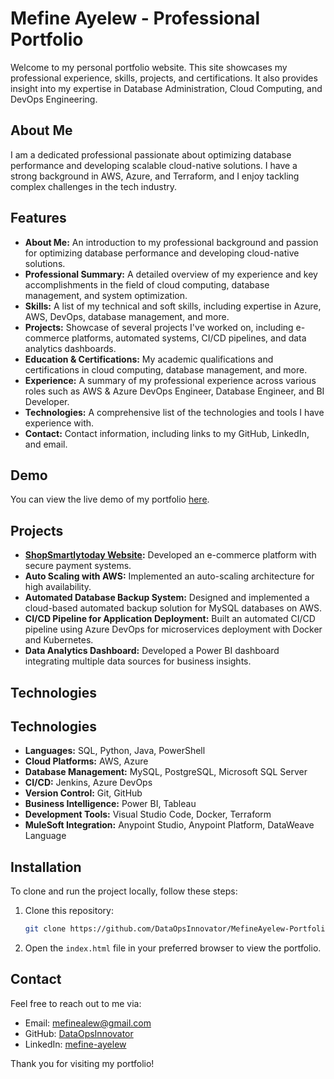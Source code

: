 # Mefine Ayelew - Professional Portfolio

Welcome to my personal portfolio website. This site showcases my professional experience, skills, projects, and certifications. It also provides insight into my expertise in Database Administration, Cloud Computing, and DevOps Engineering.

## About Me
I am a dedicated professional passionate about optimizing database performance and developing scalable cloud-native solutions. I have a strong background in AWS, Azure, and Terraform, and I enjoy tackling complex challenges in the tech industry.

## Features

- **About Me:** An introduction to my professional background and passion for optimizing database performance and developing cloud-native solutions.
- **Professional Summary:** A detailed overview of my experience and key accomplishments in the field of cloud computing, database management, and system optimization.
- **Skills:** A list of my technical and soft skills, including expertise in Azure, AWS, DevOps, database management, and more.
- **Projects:** Showcase of several projects I've worked on, including e-commerce platforms, automated systems, CI/CD pipelines, and data analytics dashboards.
- **Education & Certifications:** My academic qualifications and certifications in cloud computing, database management, and more.
- **Experience:** A summary of my professional experience across various roles such as AWS & Azure DevOps Engineer, Database Engineer, and BI Developer.
- **Technologies:** A comprehensive list of the technologies and tools I have experience with.
- **Contact:** Contact information, including links to my GitHub, LinkedIn, and email.

## Demo

You can view the live demo of my portfolio [here](https://dataopsinnovator.github.io/MefineAyelew-Portfolio/).

## Projects

- **[ShopSmartlytoday Website](https://dataopsinnovator.github.io/ShopSmartlytoday.com-AWS/):** Developed an e-commerce platform with secure payment systems.
- **Auto Scaling with AWS:** Implemented an auto-scaling architecture for high availability.
- **Automated Database Backup System:** Designed and implemented a cloud-based automated backup solution for MySQL databases on AWS.
- **CI/CD Pipeline for Application Deployment:** Built an automated CI/CD pipeline using Azure DevOps for microservices deployment with Docker and Kubernetes.
- **Data Analytics Dashboard:** Developed a Power BI dashboard integrating multiple data sources for business insights.

## Technologies

## Technologies

- **Languages:** SQL, Python, Java, PowerShell
- **Cloud Platforms:** AWS, Azure
- **Database Management:** MySQL, PostgreSQL, Microsoft SQL Server
- **CI/CD:** Jenkins, Azure DevOps
- **Version Control:** Git, GitHub
- **Business Intelligence:** Power BI, Tableau
- **Development Tools:** Visual Studio Code, Docker, Terraform
- **MuleSoft Integration:** Anypoint Studio, Anypoint Platform, DataWeave Language


## Installation

To clone and run the project locally, follow these steps:

1. Clone this repository:
    ```bash
    git clone https://github.com/DataOpsInnovator/MefineAyelew-Portfolio.git
    ```
2. Open the `index.html` file in your preferred browser to view the portfolio.

## Contact

Feel free to reach out to me via:

- Email: [mefinealew@gmail.com](mailto:mefinealew@gmail.com)
- GitHub: [DataOpsInnovator](https://github.com/DataOpsInnovator)
- LinkedIn: [mefine-ayelew](https://www.linkedin.com/in/mefine-ayelew)


Thank you for visiting my portfolio!


